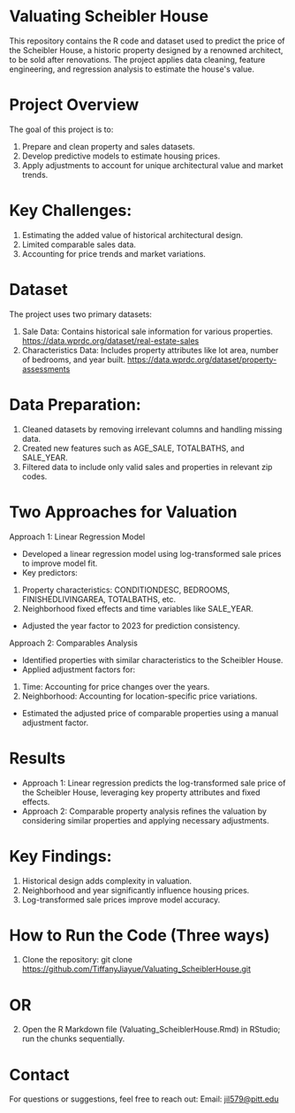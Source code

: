 # Valuating Scheibler House 

This repository contains the R code and dataset used to predict the price of the Scheibler House, a historic property designed by a renowned architect, to be sold after renovations. The project applies data cleaning, feature engineering, and regression analysis to estimate the house's value.

# Project Overview
The goal of this project is to:
1. Prepare and clean property and sales datasets.
2. Develop predictive models to estimate housing prices.
3. Apply adjustments to account for unique architectural value and market trends.

# Key Challenges:
1. Estimating the added value of historical architectural design.
2. Limited comparable sales data.
3. Accounting for price trends and market variations.

# Dataset
The project uses two primary datasets:
1. Sale Data: Contains historical sale information for various properties. https://data.wprdc.org/dataset/real-estate-sales
2. Characteristics Data: Includes property attributes like lot area, number of bedrooms, and year built.
https://data.wprdc.org/dataset/property-assessments

# Data Preparation:
1. Cleaned datasets by removing irrelevant columns and handling missing data.
2. Created new features such as AGE_SALE, TOTALBATHS, and SALE_YEAR.
3. Filtered data to include only valid sales and properties in relevant zip codes.

# Two Approaches for Valuation
Approach 1: Linear Regression Model
- Developed a linear regression model using log-transformed sale prices to improve model fit.
- Key predictors:
1. Property characteristics: CONDITIONDESC, BEDROOMS, FINISHEDLIVINGAREA, TOTALBATHS, etc.
2. Neighborhood fixed effects and time variables like SALE_YEAR.
- Adjusted the year factor to 2023 for prediction consistency.

Approach 2: Comparables Analysis
- Identified properties with similar characteristics to the Scheibler House.
- Applied adjustment factors for:
1. Time: Accounting for price changes over the years.
2. Neighborhood: Accounting for location-specific price variations.
- Estimated the adjusted price of comparable properties using a manual adjustment factor.

# Results
- Approach 1: Linear regression predicts the log-transformed sale price of the Scheibler House, leveraging key property attributes and fixed effects.
- Approach 2: Comparable property analysis refines the valuation by considering similar properties and applying necessary adjustments.

# Key Findings:
1. Historical design adds complexity in valuation.
2. Neighborhood and year significantly influence housing prices.
3. Log-transformed sale prices improve model accuracy.


# How to Run the Code (Three ways)
1. Clone the repository:
git clone https://github.com/TiffanyJiayue/Valuating_ScheiblerHouse.git
# OR
2. Open the R Markdown file (Valuating_ScheiblerHouse.Rmd) in RStudio; run the chunks sequentially.

# Contact
For questions or suggestions, feel free to reach out:
Email: jil579@pitt.edu
